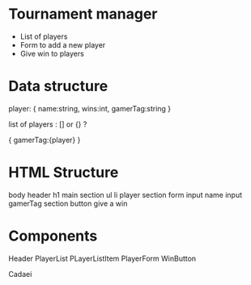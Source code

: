 # Tournament manager

- List of players
- Form to add a new player
- Give win to players

# Data structure

player: {
  name:string,
  wins:int,
  gamerTag:string
}

list of players : [] or {} ?

{
  gamerTag:{player}
}

# HTML Structure

body
  header
    h1
  main
    section
      ul
        li player
    section
      form
        input name
        input gamerTag
    section
      button give a win

# Components

Header
PlayerList
PLayerListItem
PlayerForm
WinButton

Cadaei
